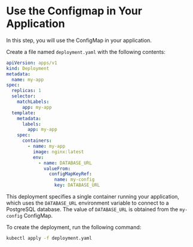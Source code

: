# Use the Configmap in Your Application

In this step, you will use the ConfigMap in your application.

Create a file named `deployment.yaml` with the following contents:

```yaml
apiVersion: apps/v1
kind: Deployment
metadata:
  name: my-app
spec:
  replicas: 1
  selector:
    matchLabels:
      app: my-app
  template:
    metadata:
      labels:
        app: my-app
    spec:
      containers:
        - name: my-app
          image: nginx:latest
          env:
            - name: DATABASE_URL
              valueFrom:
                configMapKeyRef:
                  name: my-config
                  key: DATABASE_URL
```

This deployment specifies a single container running your application, which uses the `DATABASE_URL` environment variable to connect to a PostgreSQL database. The value of `DATABASE_URL` is obtained from the `my-config` ConfigMap.

To create the deployment, run the following command:

```bash
kubectl apply -f deployment.yaml
```

